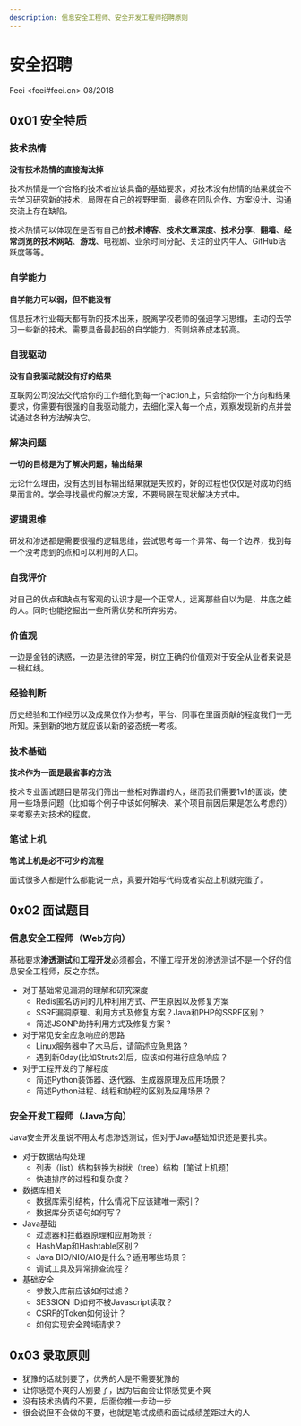 ```yaml
---
description: 信息安全工程师、安全开发工程师招聘原则
---
```

# 安全招聘

Feei <feei#feei.cn> 08/2018

## 0x01 安全特质

### 技术热情

**没有技术热情的直接淘汰掉**

技术热情是一个合格的技术者应该具备的基础要求，对技术没有热情的结果就会不去学习研究新的技术，局限在自己的视野里面，最终在团队合作、方案设计、沟通交流上存在缺陷。

技术热情可以体现在是否有自己的**技术博客**、**技术文章深度**、**技术分享**、**翻墙**、**经常浏览的技术网站**、**游戏**、电视剧、业余时间分配、关注的业内牛人、GitHub活跃度等等。

### 自学能力

**自学能力可以弱，但不能没有**

信息技术行业每天都有新的技术出来，脱离学校老师的强迫学习思维，主动的去学习一些新的技术。需要具备最起码的自学能力，否则培养成本较高。

### 自我驱动

**没有自我驱动就没有好的结果**

互联网公司没法交代给你的工作细化到每一个action上，只会给你一个方向和结果要求，你需要有很强的自我驱动能力，去细化深入每一个点，观察发现新的点并尝试通过各种方法解决它。

### 解决问题

**一切的目标是为了解决问题，输出结果**

无论什么理由，没有达到目标输出结果就是失败的，好的过程也仅仅是对成功的结果而言的。学会寻找最优的解决方案，不要局限在现状解决方式中。

### 逻辑思维

研发和渗透都是需要很强的逻辑思维，尝试思考每一个异常、每一个边界，找到每一个没考虑到的点和可以利用的入口。

### 自我评价

对自己的优点和缺点有客观的认识才是一个正常人，远离那些自以为是、井底之蛙的人。同时也能挖掘出一些所需优势和所弃劣势。

### 价值观

一边是金钱的诱惑，一边是法律的牢笼，树立正确的价值观对于安全从业者来说是一根红线。

### 经验判断

历史经验和工作经历以及成果仅作为参考，平台、同事在里面贡献的程度我们一无所知。来到新的地方就应该以新的姿态统一考核。

### 技术基础

**技术作为一面是最省事的方法**

技术专业面试题目是帮我们筛出一些相对靠谱的人，继而我们需要1v1的面谈，使用一些场景问题（比如每个例子中该如何解决、某个项目前因后果是怎么考虑的）来考察去对技术的程度。

### 笔试上机

**笔试上机是必不可少的流程**

面试很多人都是什么都能说一点，真要开始写代码或者实战上机就完蛋了。

## 0x02 面试题目

### 信息安全工程师（Web方向）

基础要求**渗透测试**和**工程开发**必须都会，不懂工程开发的渗透测试不是一个好的信息安全工程师，反之亦然。

- 对于基础常见漏洞的理解和研究深度
  - Redis匿名访问的几种利用方式、产生原因以及修复方案
  - SSRF漏洞原理、利用方式及修复方案？Java和PHP的SSRF区别？
  - 简述JSONP劫持利用方式及修复方案？
- 对于常见安全应急响应的思路
  - Linux服务器中了木马后，请简述应急思路？
  - 遇到新0day(比如Struts2)后，应该如何进行应急响应？
- 对于工程开发的了解程度
  - 简述Python装饰器、迭代器、生成器原理及应用场景？
  - 简述Python进程、线程和协程的区别及应用场景？

### 安全开发工程师（Java方向）

Java安全开发虽说不用太考虑渗透测试，但对于Java基础知识还是要扎实。

- 对于数据结构处理
  - 列表（list）结构转换为树状（tree）结构【笔试上机题】
  - 快速排序的过程和复杂度？
- 数据库相关
  - 数据库索引结构，什么情况下应该建唯一索引？
  - 数据库分页语句如何写？
- Java基础
  - 过滤器和拦截器原理和应用场景？
  - HashMap和Hashtable区别？
  - Java BIO/NIO/AIO是什么？适用哪些场景？
  - 调试工具及异常排查流程？
- 基础安全
  - 参数入库前应该如何过滤？
  - SESSION ID如何不被Javascript读取？
  - CSRF的Token如何设计？
  - 如何实现安全跨域请求？

## 0x03 录取原则

- 犹豫的话就别要了，优秀的人是不需要犹豫的
- 让你感觉不爽的人别要了，因为后面会让你感觉更不爽
- 没有技术热情的不要，后面你推一步动一步
- 很会说但不会做的不要，也就是笔试成绩和面试成绩差距过大的人